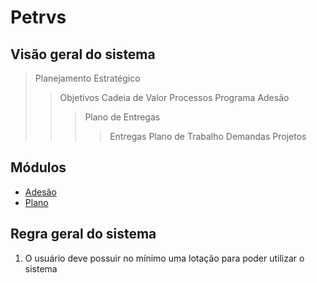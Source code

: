 # Petrvs

## Visão geral do sistema

> Planejamento Estratégico
>> Objetivos
> Cadeia de Valor
>> Processos
> Programa
>> Adesão
>>> Plano de Entregas
>>>> Entregas
>>> Plano de Trabalho
>>>> Demandas
> Projetos

## Módulos

* [Adesão](./adesao.md)
* [Plano](./plano.md)

## Regra geral do sistema

1) O usuário deve possuir no mínimo uma lotação para poder utilizar o sistema